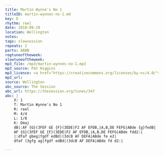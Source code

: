 ```yaml
---
title: Martin Wynne's No 1
titleID: martin-wynnes-no-1.md
key: D
rhythm: reel
date: 2018-09-20
location: Wellington
notes:
tags: slowsession
repeats: 2 
parts: AABB 
regtuneoftheweek:
slowtuneoftheweek:
mp3_file: /mp3/martin-wynnes-no-1.mp3
mp3_source: Pat Higgins
mp3_licence: <a href="https://creativecommons.org/licenses/by-nc/4.0/">CC-BY-NC-4.0</a>
mp3_url:
source: Wellington
abc_source: The Session
abc_url: https://thesession.org/tunes/347
abc: |
    X: 1
    T: Martin Wynne's No 1
    R: reel
    M: 4/4
    L: 1/8
    K: Dmaj
    dB|:AF {G}(3FEF GE {F}(3EDE|F2 AF EFDB,|A,B,DE FEFG|ABde {g}fedB|
    AF {G}(3FEF GE {F}(3EDE|F2 AF EFDB,|A,B,DE FEFG|ABde fdd2:|
    |:dfaf gbeg|fgdf edBd|(3dcB AF DEFA|ABde fe e2|
    dfaf (3gfg ag|fgdf edBd|(3dcB AF DEFA|ABde fd d2:|

---
```

